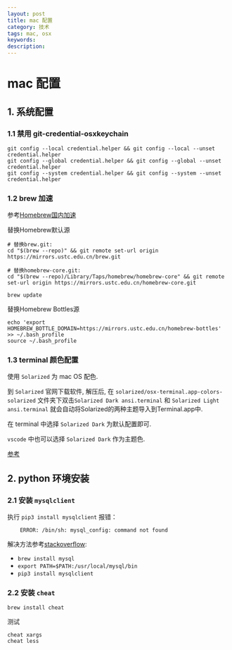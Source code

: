 ```yaml
---
layout: post
title: mac 配置
category: 技术
tags: mac, osx
keywords: 
description: 
---
```


# mac 配置

## 1. 系统配置

### 1.1 禁用 git-credential-osxkeychain

```
git config --local credential.helper && git config --local --unset credential.helper
git config --global credential.helper && git config --global --unset credential.helper
git config --system credential.helper && git config --system --unset credential.helper
```

### 1.2 brew 加速

参考[Homebrew国内加速](https://www.noonme.com/post/2017/03/homebrew-speed-up/)

替换Homebrew默认源

```
# 替换brew.git:
cd "$(brew --repo)" && git remote set-url origin https://mirrors.ustc.edu.cn/brew.git

# 替换homebrew-core.git:
cd "$(brew --repo)/Library/Taps/homebrew/homebrew-core" && git remote set-url origin https://mirrors.ustc.edu.cn/homebrew-core.git

brew update

```

替换Homebrew Bottles源

```
echo 'export HOMEBREW_BOTTLE_DOMAIN=https://mirrors.ustc.edu.cn/homebrew-bottles' >> ~/.bash_profile
source ~/.bash_profile
```

### 1.3 terminal 颜色配置

使用 `Solarized` 为 mac OS 配色.

到 `Solarized` 官网下载软件, 解压后, 在 `solarized/osx-terminal.app-colors-solarized` 文件夹下双击`Solarized Dark ansi.terminal`  和 `Solarized Light ansi.terminal` 就会自动将Solarized的两种主题导入到Terminal.app中.

在 terminal 中选择 `Solarized Dark` 为默认配置即可.

`vscode` 中也可以选择 `Solarized Dark` 作为主题色.

[参考](http://blog.seventhsense.cn/2017/04/05/%E5%9C%A8Mac-OS%E7%BB%88%E7%AB%AF%E4%B8%AD%E4%BD%BF%E7%94%A8Solarized%E9%85%8D%E8%89%B2%E6%96%B9%E6%A1%88/)


## 2. python 环境安装

### 2.1 安装 `mysqlclient`

执行 `pip3 install mysqlclient` 报错：
```
    ERROR: /bin/sh: mysql_config: command not found
```

解决方法参考[stackoverflow](https://stackoverflow.com/questions/25459386/mac-os-x-environmenterror-mysql-config-not-found):

- `brew install mysql`
- `export PATH=$PATH:/usr/local/mysql/bin`
- `pip3 install mysqlclient`

### 2.2 安装 `cheat`

``` brew install cheat ```

测试
```
cheat xargs
cheat less
```
